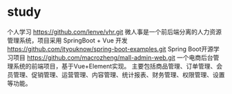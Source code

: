 # study
个人学习
https://github.com/lenve/vhr.git 微人事是一个前后端分离的人力资源管理系统，项目采用 SpringBoot + Vue 开发
https://github.com/ityouknow/spring-boot-examples.git Spring Boot开源学习项目
https://github.com/macrozheng/mall-admin-web.git 一个电商后台管理系统的前端项目，基于Vue+Element实现。 主要包括商品管理、订单管理、会员管理、促销管理、运营管理、内容管理、统计报表、财务管理、权限管理、设置等功能。
